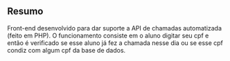 ## Resumo

Front-end desenvolvido para dar suporte a API de chamadas automatizada (feito em PHP). O funcionamento consiste em o aluno digitar seu cpf e então é verificado se esse aluno já fez a chamada nesse dia ou se esse cpf condiz com algum cpf da base de dados.
